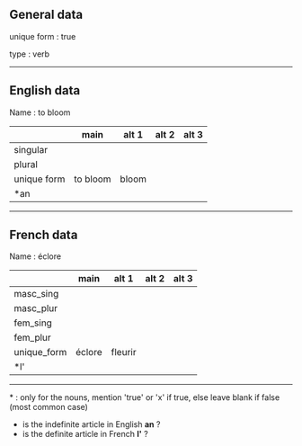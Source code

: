 ## General data

unique form : true

type : verb

---

## English data

Name : to bloom

|             |   main   | alt 1 | alt 2 | alt 3 |
| :---------- | :------: | :---: | :---: | ----- |
| singular    |          |       |       |       |
| plural      |          |       |       |       |
| unique form | to bloom | bloom |       |       |
| \*an        |          |       |       |       |

---

## French data

Name : éclore

|             |  main  |  alt 1  | alt 2 | alt 3 |
| :---------- | :----: | :-----: | :---: | :---: |
| masc_sing   |        |         |       |       |
| masc_plur   |        |         |       |       |
| fem_sing    |        |         |       |       |
| fem_plur    |        |         |       |       |
| unique_form | éclore | fleurir |       |       |
| \*l'        |        |         |       |       |

---

\* : only for the nouns, mention 'true' or 'x' if true, else leave blank if false (most common case)

- is the indefinite article in English **an** ?
- is the definite article in French **l'** ?
